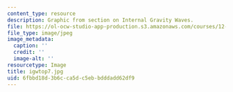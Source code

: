 ```yaml
---
content_type: resource
description: Graphic from section on Internal Gravity Waves.
file: https://ol-ocw-studio-app-production.s3.amazonaws.com/courses/12-802-wave-motions-in-the-ocean-and-atmosphere-spring-2004/6fbbd18d3b6cca5dc5ebbdddadd62df9_igwtop7.jpg
file_type: image/jpeg
image_metadata:
  caption: ''
  credit: ''
  image-alt: ''
resourcetype: Image
title: igwtop7.jpg
uid: 6fbbd18d-3b6c-ca5d-c5eb-bdddadd62df9
---
```

